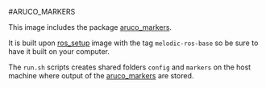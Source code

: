 #ARUCO_MARKERS

This image includes the package [aruco_markers](https://github.com/epfl-lasa/aruco_markers).

It is built upon [ros_setup](../ros_setup) image with the tag `melodic-ros-base` so be sure to have it built on your computer.

The `run.sh` scripts creates shared folders `config` and `markers` on the host machine where output of the [aruco_markers](https://github.com/epfl-lasa/aruco_markers) are stored.